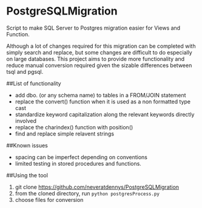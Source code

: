# PostgreSQLMigration
Script to make SQL Server to Postgres migration easier for Views and Function.

Although a lot of changes required for this migration can be completed with simply search and replace, but some changes are difficult to do especially on large databases. This project aims to provide more functionality and reduce manual conversion required given the sizable differences between tsql and pgsql.

##List of functionality
- add dbo. (or any schema name) to tables in a FROM/JOIN statement
- replace the convert() function when it is used as a non formatted type cast
- standardize keyword capitalization along the relevant keywords directly involved
- replace the charindex() function with position()
- find and replace simple relavent strings

##Known issues
- spacing can be imperfect depending on conventions
- limited testing in stored procedures and functions.

##Using the tool
1. git clone https://github.com/neveratdennys/PostgreSQLMigration
2. from the cloned directory, run `python postgresProcess.py`
3. choose files for conversion
